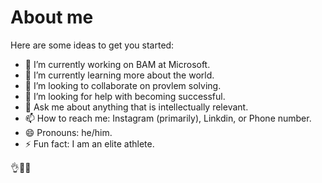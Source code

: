 # About me




Here are some ideas to get you started:

- 🔭 I’m currently working on BAM at Microsoft.
- 🌱 I’m currently learning more about the world.
- 👯 I’m looking to collaborate on provlem solving.
- 🤔 I’m looking for help with becoming successful.
- 💬 Ask me about anything that is intellectually relevant.
- 📫 How to reach me: Instagram (primarily), Linkdin, or Phone number.
- 😄 Pronouns: he/him.
- ⚡ Fun fact: I am an elite athlete.

👌🏈🏀
